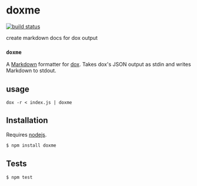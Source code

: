 # doxme

[![build status](https://secure.travis-ci.org/tmcw/doxme.png)](http://travis-ci.org/tmcw/doxme)

create markdown docs for dox output


### `doxme`

A [Markdown](http://daringfireball.net/projects/markdown/) formatter
for [dox](https://github.com/tj/dox). Takes dox's JSON output as stdin
and writes Markdown to stdout.

## usage

    dox -r < index.js | doxme


## Installation

Requires [nodejs](http://nodejs.org/).

```sh
$ npm install doxme
```

## Tests

```sh
$ npm test
```

